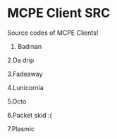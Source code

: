 # MCPE Client SRC
Source codes of MCPE Clients!
1. Badman

2.Da drip

3.Fadeaway

4.Lunicornia

5.Octo

6.Packet skid :(

7.Plasmic
